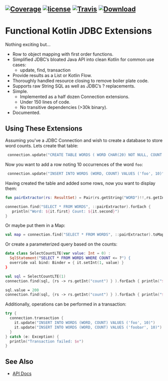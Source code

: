 [![Coverage](https://codecov.io/gh/nwillc/funkjdbc/branch/master/graphs/badge.svg?branch=master)](https://codecov.io/gh/nwillc/funkjdbc)
[![license](https://img.shields.io/github/license/nwillc/funkjdbc.svg)](https://tldrlegal.com/license/-isc-license)
[![Travis](https://img.shields.io/travis/nwillc/funkjdbc.svg)](https://travis-ci.org/nwillc/funkjdbc)
[![Download](https://api.bintray.com/packages/nwillc/maven/funkjdbc/images/download.svg)](https://bintray.com/nwillc/maven/funkjdbc/_latestVersion)
------

# Functional Kotlin JDBC Extensions

Nothing exciting but...

 - Row to object mapping with first order functions.
 - Simplified JDBC’s bloated Java API into clean Kotlin for common use cases:
   - update, find, transaction
 - Provide results as a List or Kotlin Flow.
 - Thoroughly handled resource closing to remove boiler plate code.
 - Supports raw String SQL as well as JDBC’s ? replacements.
 - Simple.
    - Implemented as a half dozen Connection extensions.
    - Under 150 lines of code.
    - No transitive dependencies (>30k binary).
 - Documented.

## Using These Extensions

Assuming you've a JDBC Connection and wish to create a database to store word counts. Lets create
that table:

```kotlin
 connection.update("CREATE TABLE WORDS ( WORD CHAR(20) NOT NULL, COUNT INTEGER DEFAULT 0)")
```

Now you want to add a row noting 10 occurrences of the word `foo`:

```kotlin
 connection.update("INSERT INTO WORDS (WORD, COUNT) VALUES ('foo', 10)")
```

Having created the table and added some rows, now you want to display them:

```kotlin
fun pairExtractor(rs: ResultSet) = Pair(rs.getString("WORD")!!,rs.getInt("COUNT"))

connection.find("SELECT * FROM WORDS", ::pairExtractor).forEach {
   println("Word: ${it.first} Count: ${it.second}")
}
```

Or maybe put them in a Map:

```kotlin
val map = connection.find("SELECT * FROM WORDS", ::pairExtractor).toMap()
```

Or create a parameterized query based on the counts:

```kotlin
data class SelectCountLTE(var value: Int = 0) :
  SqlStatement("SELECT * FROM WORDS WHERE COUNT <= ?") {
  override val bind: Binder = { it.setInt(1, value) }
}

val sql = SelectCountLTE(1)
connection.find(sql, {rs -> rs.getInt("count") } ).forEach { println("$it <= ${sql.value}") }

sql.value = 200
connection.find(sql, {rs -> rs.getInt("count") } ).forEach { println("$it <= ${sql.value}") }

```

Additionally, operations can be performed in a transaction:

```kotlin
try {
  connection.transaction {
    it.update("INSERT INTO WORDS (WORD, COUNT) VALUES ('foo', 10)")
    it.update("INSERT INTO WORDS (WORD, COUNT) VALUES ('foobar', 10)")
  }
} catch (e: Exception) {
  println("Transaction failed: $e")
}
```
## See Also

- [API Docs](https://nwillc.github.io/funkjdbc/dokka/funkjdbc/com.github.nwillc.funkjdbc/index.html)
